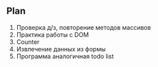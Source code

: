 ## Plan

1. Проверка д/з, повторение методов массивов
2. Практика работы с DOM
3. Counter
4. Извлечение данных из формы
5. Программа аналогичная todo list














